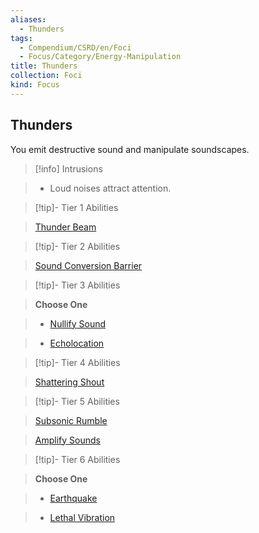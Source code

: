 ```yaml
---
aliases:
  - Thunders
tags:
  - Compendium/CSRD/en/Foci
  - Focus/Category/Energy-Manipulation
title: Thunders
collection: Foci
kind: Focus
---
```

## Thunders    
You emit destructive sound and manipulate soundscapes.    
  
>[!info] Intrusions    
>- Loud noises attract attention.    
  
  
>[!tip]- Tier 1 Abilities    
> [Thunder Beam](Thunder-Beam.md)    
  
  
>[!tip]- Tier 2 Abilities    
> [Sound Conversion Barrier](Sound-Conversion-Barrier.md)    
  
  
>[!tip]- Tier 3 Abilities    
> **Choose One**    
>- [Nullify Sound](Nullify-Sound.md)    
>- [Echolocation](Echolocation.md)    
  
  
>[!tip]- Tier 4 Abilities    
> [Shattering Shout](Shattering-Shout.md)    
  
  
>[!tip]- Tier 5 Abilities    
> [Subsonic Rumble](Subsonic-Rumble.md)    
> [Amplify Sounds](Amplify-Sounds.md)    
  
  
>[!tip]- Tier 6 Abilities    
> **Choose One**    
>- [Earthquake](Earthquake.md)    
>- [Lethal Vibration](Lethal-Vibration.md)